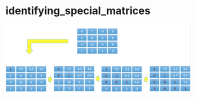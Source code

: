 # identifying_special_matrices

![identifying_special_matrices](https://github.com/NoriKaneshige/identifying_special_matrices/blob/master/identifying_special_matrices.png)
